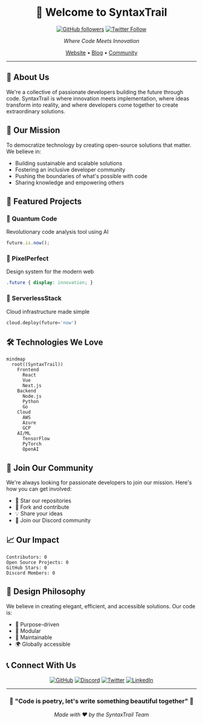 <div align="center">
  
# 🚀 Welcome to SyntaxTrail

[![GitHub followers](https://img.shields.io/github/followers/SyntaxTrail?style=social)](https://github.com/SyntaxTrail)
[![Twitter Follow](https://img.shields.io/twitter/follow/SyntaxTrail?style=social)](https://twitter.com/SyntaxTrail)

*Where Code Meets Innovation* 

[Website](https://syntaxtrail.dev) • [Blog](https://blog.syntaxtrail.dev) • [Community](https://discord.gg/syntaxtrail)

</div>

---

## 💫 About Us

We're a collective of passionate developers building the future through code. SyntaxTrail is where innovation meets implementation, where ideas transform into reality, and where developers come together to create extraordinary solutions.

## 🎯 Our Mission

To democratize technology by creating open-source solutions that matter. We believe in:

- Building sustainable and scalable solutions
- Fostering an inclusive developer community
- Pushing the boundaries of what's possible with code
- Sharing knowledge and empowering others

## 🌟 Featured Projects

### 🔮 Quantum Code
Revolutionary code analysis tool using AI
```typescript
future.is.now();
```

### 🎨 PixelPerfect
Design system for the modern web
```css
.future { display: innovation; }
```

### 🚀 ServerlessStack
Cloud infrastructure made simple
```python
cloud.deploy(future='now')
```

## 🛠️ Technologies We Love

```mermaid
mindmap
  root((SyntaxTrail))
    Frontend
      React
      Vue
      Next.js
    Backend
      Node.js
      Python
      Go
    Cloud
      AWS
      Azure
      GCP
    AI/ML
      TensorFlow
      PyTorch
      OpenAI
```

## 🌱 Join Our Community

We're always looking for passionate developers to join our mission. Here's how you can get involved:

- 🌟 Star our repositories
- 🔄 Fork and contribute
- 💡 Share your ideas
- 🤝 Join our Discord community

## 📈 Our Impact

```
Contributors: 0
Open Source Projects: 0
GitHub Stars: 0
Discord Members: 0
```

## 🎨 Design Philosophy

We believe in creating elegant, efficient, and accessible solutions. Our code is:

- 🎯 Purpose-driven
- 🧩 Modular
- 🔄 Maintainable
- 🌍 Globally accessible

## 📞 Connect With Us

<div align="center">

[![GitHub](https://img.shields.io/badge/GitHub-%23121011.svg?style=for-the-badge&logo=github&logoColor=white)](https://github.com/SyntaxTrail)
[![Discord](https://img.shields.io/badge/Discord-%237289DA.svg?style=for-the-badge&logo=discord&logoColor=white)](https://discord.gg/syntaxtrail)
[![Twitter](https://img.shields.io/badge/Twitter-%231DA1F2.svg?style=for-the-badge&logo=Twitter&logoColor=white)](https://twitter.com/SyntaxTrail)
[![LinkedIn](https://img.shields.io/badge/linkedin-%230077B5.svg?style=for-the-badge&logo=linkedin&logoColor=white)](https://linkedin.com/company/syntaxtrail)

</div>

---

<div align="center">

### 🌟 "Code is poetry, let's write something beautiful together" 🌟

*Made with ❤️ by the SyntaxTrail Team*

</div>
